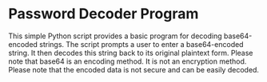 # Password Decoder Program

This simple Python script provides a basic program for decoding base64-encoded strings. The script prompts a user to enter a base64-encoded string. It then decodes this string back to its original plaintext form. Please note that base64 is an encoding method. It is not an encryption method. Please note that the encoded data is not secure and can be easily decoded.
